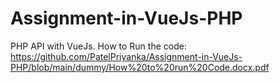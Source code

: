 # Assignment-in-VueJs-PHP
PHP API with VueJs.
How to Run the code: https://github.com/PatelPriyanka/Assignment-in-VueJs-PHP/blob/main/dummy/How%20to%20run%20Code.docx.pdf
